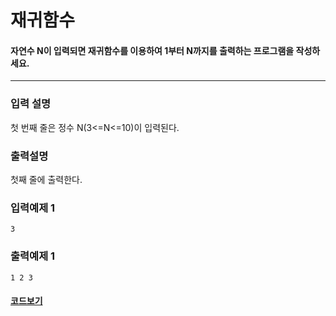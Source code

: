 # 재귀함수

#### 자연수 N이 입력되면 재귀함수를 이용하여 1부터 N까지를 출력하는 프로그램을 작성하세요.

---

### 입력 설명

첫 번째 줄은 정수 N(3<=N<=10)이 입력된다.

### 출력설명

첫째 줄에 출력한다.

### 입력예제 1

```
3
```

### 출력예제 1

```
1 2 3
```

#### [코드보기](./solution.js)
